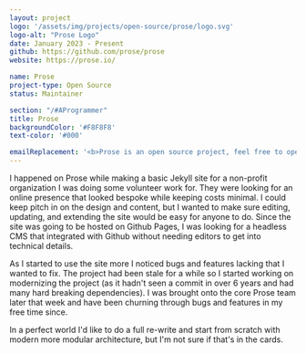 ```yaml
---
layout: project
logo: '/assets/img/projects/open-source/prose/logo.svg'
logo-alt: "Prose Logo"
date: January 2023 - Present
github: https://github.com/prose/prose
website: https://prose.io/

name: Prose
project-type: Open Source
status: Maintainer

section: "/#AProgrammer"
title: Prose
backgroundColor: '#F8F8F8'
text-color: '#000'

emailReplacement: '<b>Prose is an open source project, feel free to open a PR on Github :)</b>'
---
```

I happened on Prose while making a basic Jekyll site for a non-profit organization I was doing some volunteer work for. They were looking for an online presence that looked bespoke while keeping costs minimal. I could keep pitch in on the design and content, but I wanted to make sure editing, updating, and extending the site would be easy for anyone to do. Since the site was going to be hosted on Github Pages, I was looking for a headless CMS that integrated with Github without needing editors to get into technical details.

As I started to use the site more I noticed bugs and features lacking that I wanted to fix. The project had been stale for a while so I started working on modernizing the project (as it hadn't seen a commit in over 6 years and had many hard breaking dependencies). I was brought onto the core Prose team later that week and have been churning through bugs and features in my free time since.

In a perfect world I'd like to do a full re-write and start from scratch with modern more modular architecture, but I'm not sure if that's in the cards.

<style>
    a {
        color: #000;
    }
</style>

